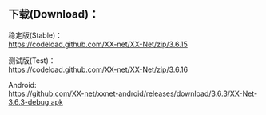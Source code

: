 
## 下载(Download)：
稳定版(Stable)：  
https://codeload.github.com/XX-net/XX-Net/zip/3.6.15


测试版(Test)：  
https://codeload.github.com/XX-net/XX-Net/zip/3.6.16


Android:  
https://github.com/XX-net/xxnet-android/releases/download/3.6.3/XX-Net-3.6.3-debug.apk

